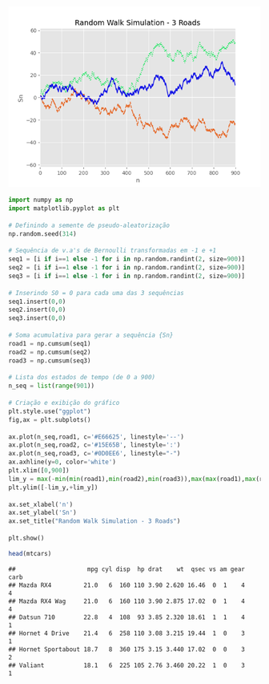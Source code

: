
![](README_files/figure-gfm/unnamed-chunk-2-1.png)<!-- -->

``` python
import numpy as np
import matplotlib.pyplot as plt

# Definindo a semente de pseudo-aleatorização
np.random.seed(314)

# Sequência de v.a's de Bernoulli transformadas em -1 e +1
seq1 = [i if i==1 else -1 for i in np.random.randint(2, size=900)]
seq2 = [i if i==1 else -1 for i in np.random.randint(2, size=900)]
seq3 = [i if i==1 else -1 for i in np.random.randint(2, size=900)]

# Inserindo S0 = 0 para cada uma das 3 sequências
seq1.insert(0,0)
seq2.insert(0,0)
seq3.insert(0,0)

# Soma acumulativa para gerar a sequência {Sn}
road1 = np.cumsum(seq1)
road2 = np.cumsum(seq2)
road3 = np.cumsum(seq3)

# Lista dos estados de tempo (de 0 a 900)
n_seq = list(range(901))

# Criação e exibição do gráfico
plt.style.use("ggplot")
fig,ax = plt.subplots()

ax.plot(n_seq,road1, c='#E66625', linestyle='--')
ax.plot(n_seq,road2, c='#15E65B', linestyle=':')
ax.plot(n_seq,road3, c='#0D0EE6', linestyle="-")
ax.axhline(y=0, color='white')
plt.xlim([0,900])
lim_y = max(-min(min(road1),min(road2),min(road3)),max(max(road1),max(road2),max(road3)))+10
plt.ylim([-lim_y,+lim_y])

ax.set_xlabel('n')
ax.set_ylabel('Sn')
ax.set_title("Random Walk Simulation - 3 Roads")

plt.show()
```

``` r
head(mtcars)
```

    ##                    mpg cyl disp  hp drat    wt  qsec vs am gear carb
    ## Mazda RX4         21.0   6  160 110 3.90 2.620 16.46  0  1    4    4
    ## Mazda RX4 Wag     21.0   6  160 110 3.90 2.875 17.02  0  1    4    4
    ## Datsun 710        22.8   4  108  93 3.85 2.320 18.61  1  1    4    1
    ## Hornet 4 Drive    21.4   6  258 110 3.08 3.215 19.44  1  0    3    1
    ## Hornet Sportabout 18.7   8  360 175 3.15 3.440 17.02  0  0    3    2
    ## Valiant           18.1   6  225 105 2.76 3.460 20.22  1  0    3    1

